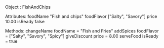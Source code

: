 Object : FishAndChips

Attributes:
foodName "Fish and chips"
foodFlavor ["Salty", "Savory"]
price 10.00
isReady false

Methods:
changeName  foodName = "Fish and Fries"
addSpices foodFlavor = ["Salty", "Savory", "Spicy"]
giveDiscount price = 8.00
serveFood isReady = true
